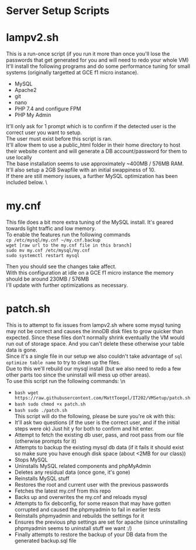 # Server Setup Scripts

# lampv2.sh
This is a run-once script (if you run it more than once you'll lose the passwords that get generated for you and will need to redo your whole VM)\
It'll install the following programs and do some performance tuning for small systems (originally targetted at GCE f1 micro instance). 
- MySQL
- Apache2
- git
- nano
- PHP 7.4 and configure FPM
- PHP My Admin

It'll only ask for 1 prompt which is to confirm if the detected user is the correct user you want to setup. \
The user must exist before this script is ran. \
It'll allow them to use a public_html folder in their home directory to host their website content and will generate a DB account/password for them to use locally\
The base installation seems to use approximately ~400MB / 576MB RAM. \
It'll also setup a 2GB Swapfile with an initial swappiness of 10. \
If there are still memory issues, a further MySQL optimization has been included below. \

# my.cnf
This file does a bit more extra tuning of the MySQL install. It's geared towards light traffic and low memory. \
To enable the features run the following commands \
``` cp /etc/mysql/my.cnf ~/my.cnf.backup ``` \
``` wget [raw url to the my.cnf file in this branch] ``` \
``` sudo mv my.cnf /etc/mysql/my.cnf ``` \
``` sudo systemctl restart mysql ``` 

Then you should see the changes take affect. \
With this configuration at idle on a GCE f1 micro instance the memory should be around 230MB / 576MB \
I'll update with further optimizations as necessary. 

# patch.sh
This is to attempt to fix issues from lampv2.sh where some mysql tuning may not be correct and causes the innoDB disk files to grow quicker than expected. Since these files don't normally shrink eventually the VM would run out of storage space. And you can't delete these otherwise your table data is gone. \
Since it's a single file in our setup we also couldn't take advantage of ```sql optimize table name``` to try to clean up the files. \
Due to this we'll rebuild our mysql install (but we also need to redo a few other parts too since the uninstall will mess up other areas). \
To use this script run the following commands: \n
- ```bash wget https://raw.githubusercontent.com/MattToegel/IT202/VMSetup/patch.sh```
- ```bash sudo chmod +x patch.sh```
- ```bash sudo ./patch.sh```
\
This script will do the following, please be sure you're ok with this:
- It'll ask two questions (if the user is the correct user, and if the initial steps were ok) Just hit y for both to confirm and hit enter.
- Attempt to fetch the existing db user, pass, and root pass from our file (otherwise prompts for it)
- Attempts to backup the existing mysql db data (if it fails it should exist so make sure you have enough disk space (about <2MB for our class))
- Stops MySQL
- Uninstalls MySQL related components and phpMyAdmin
- Deletes any residual data (once gone, it's gone)
- Reinstalls MySQL stuff
- Restores the root and current user with the previous passwords
- Fetches the latest my.cnf from this repo
- Backs up and overwrites the my.cnf and reloads mysql
- Attempts to fix debconfig, for some reason that may have gotten corrupted and caused the phpmyadmin to fail in earlier tests
- Reinstalls phpmyadmin and rebuilds the settings for it
- Ensures the previous php settings are set for apache (since uninstalling phpmyadmin seems to uninstall stuff we want :/)
- Finally attempts to restore the backup of your DB data from the generated backup.sql file
